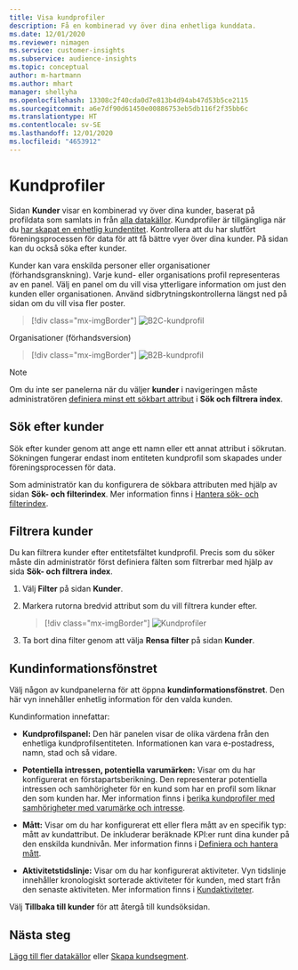```yaml
---
title: Visa kundprofiler
description: Få en kombinerad vy över dina enhetliga kunddata.
ms.date: 12/01/2020
ms.reviewer: nimagen
ms.service: customer-insights
ms.subservice: audience-insights
ms.topic: conceptual
author: m-hartmann
ms.author: mhart
manager: shellyha
ms.openlocfilehash: 13308c2f40cda0d7e813b4d94ab47d53b5ce2115
ms.sourcegitcommit: a6e7df90d61450e00886753eb5db116f2f35bb6c
ms.translationtype: HT
ms.contentlocale: sv-SE
ms.lasthandoff: 12/01/2020
ms.locfileid: "4653912"
---
```

# <a name="customer-profiles"></a>Kundprofiler

Sidan **Kunder** visar en kombinerad vy över dina kunder, baserat på profildata som samlats in från [alla datakällor](data-sources.md). Kundprofiler är tillgängliga när du [har skapat en enhetlig kundentitet](data-unification.md). Kontrollera att du har slutfört föreningsprocessen för data för att få bättre vyer över dina kunder. På sidan kan du också söka efter kunder.

Kunder kan vara enskilda personer eller organisationer (förhandsgranskning). Varje kund- eller organisations profil representeras av en panel. Välj en panel om du vill visa ytterligare information om just den kunden eller organisationen. Använd sidbrytningskontrollerna längst ned på sidan om du vill visa fler poster.

> [!div class="mx-imgBorder"] 
> ![B2C-kundprofil](media/profiles-customers.png "B2C-kundprofil")

Organisationer (förhandsversion)
> [!div class="mx-imgBorder"] 
> ![B2B-kundprofil](media/profile-customers-b2b.png "B2B-kundprofil")

> [!NOTE]
> Om du inte ser panelerna när du väljer **kunder** i navigeringen måste administratören [definiera minst ett sökbart attribut](search-filter-index.md) i **Sök och filtrera index**.

## <a name="search-for-customers"></a>Sök efter kunder

Sök efter kunder genom att ange ett namn eller ett annat attribut i sökrutan. Sökningen fungerar endast inom entiteten kundprofil som skapades under föreningsprocessen för data.

Som administratör kan du konfigurera de sökbara attributen med hjälp av sidan **Sök- och filterindex**. Mer information finns i [Hantera sök- och filterindex](search-filter-index.md).

## <a name="filter-customers"></a>Filtrera kunder

Du kan filtrera kunder efter entitetsfältet kundprofil. Precis som du söker måste din administratör först definiera fälten som filtrerbar med hjälp av sida **Sök- och filtrera index**.

1. Välj **Filter** på sidan **Kunder**.

2. Markera rutorna bredvid attribut som du vill filtrera kunder efter.

   > [!div class="mx-imgBorder"] 
   > ![Kundprofiler](media/profiles-customers3.png "Kundprofiler")

3. Ta bort dina filter genom att välja **Rensa filter** på sidan **Kunder**.

##  <a name="customer-details-page"></a>Kundinformationsfönstret

Välj någon av kundpanelerna för att öppna **kundinformationsfönstret**. Den här vyn innehåller enhetlig information för den valda kunden.

Kundinformation innefattar:

-   **Kundprofilspanel:** Den här panelen visar de olika värdena från den enhetliga kundprofilsentiteten. Informationen kan vara e-postadress, namn, stad och så vidare. 

-   **Potentiella intressen, potentiella varumärken:** Visar om du har konfigurerat en förstapartsberikning. Den representerar potentiella intressen och samhörigheter för en kund som har en profil som liknar den som kunden har. Mer information finns i [berika kundprofiler med samhörigheter med varumärke och intresse](enrichment-microsoft-graph.md).

-   **Mått:** Visar om du har konfigurerat ett eller flera mått av en specifik typ: mått av kundattribut. De inkluderar beräknade KPI:er runt dina kunder på den enskilda kundnivån. Mer information finns i [Definiera och hantera mått](measures.md).

-   **Aktivitetstidslinje:** Visar om du har konfigurerat aktiviteter. Vyn tidslinje innehåller kronologiskt sorterade aktiviteter för kunden, med start från den senaste aktiviteten. Mer information finns i [Kundaktiviteter](activities.md).

Välj **Tillbaka till kunder** för att återgå till kundsöksidan.

## <a name="next-steps"></a>Nästa steg

[Lägg till fler datakällor](data-sources.md) eller [Skapa kundsegment](segments.md).
